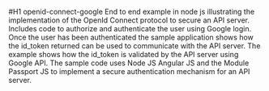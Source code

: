 #H1 openid-connect-google
End to end example in node js illustrating the implementation of the OpenId Connect protocol to secure an API server. Includes code to authorize and authenticate the user using Google login. Once the user has been authenticated the sample application shows how the id_token returned can be used to communicate with the API server. The example shows how the id_token is validated by the API server using Google API. The sample code uses Node JS Angular JS and the Module Passport JS to implement a secure authentication mechanism for an API server.
